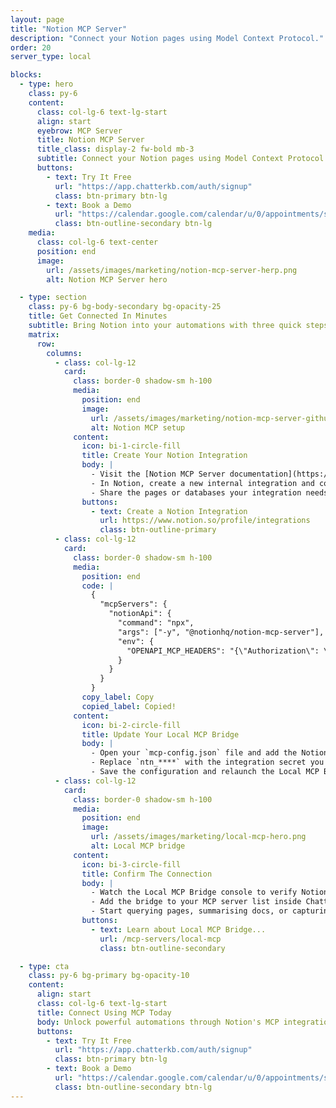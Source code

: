```yaml
---
layout: page
title: "Notion MCP Server"
description: "Connect your Notion pages using Model Context Protocol."
order: 20
server_type: local

blocks:
  - type: hero
    class: py-6
    content:
      class: col-lg-6 text-lg-start
      align: start
      eyebrow: MCP Server
      title: Notion MCP Server
      title_class: display-2 fw-bold mb-3
      subtitle: Connect your Notion pages using Model Context Protocol.
      buttons:
        - text: Try It Free
          url: "https://app.chatterkb.com/auth/signup"
          class: btn-primary btn-lg
        - text: Book a Demo
          url: "https://calendar.google.com/calendar/u/0/appointments/schedules/AcZssZ0oYQ10osj27ugUfwOrSoV893uJ-kWPhIKNBhII5bTlwc3j6HdkEunH29TciGeOttFjfxqEn92O"
          class: btn-outline-secondary btn-lg
    media:
      class: col-lg-6 text-center
      position: end
      image:
        url: /assets/images/marketing/notion-mcp-server-herp.png
        alt: Notion MCP Server hero

  - type: section
    class: py-6 bg-body-secondary bg-opacity-25
    title: Get Connected In Minutes
    subtitle: Bring Notion into your automations with three quick steps.
    matrix:
      row:
        columns:
          - class: col-lg-12
            card:
              class: border-0 shadow-sm h-100
              media:
                position: end
                image:
                  url: /assets/images/marketing/notion-mcp-server-github.jpg
                  alt: Notion MCP setup
              content:
                icon: bi-1-circle-fill
                title: Create Your Notion Integration
                body: |
                  - Visit the [Notion MCP Server documentation](https://github.com/makenotion/notion-mcp-server#readme) to review requirements.
                  - In Notion, create a new internal integration and copy the generated secret.
                  - Share the pages or databases your integration needs to access.
                buttons:
                  - text: Create a Notion Integration
                    url: https://www.notion.so/profile/integrations
                    class: btn-outline-primary
          - class: col-lg-12
            card:
              class: border-0 shadow-sm h-100
              media:
                position: end
                code: |
                  {
                    "mcpServers": {
                      "notionApi": {
                        "command": "npx",
                        "args": ["-y", "@notionhq/notion-mcp-server"],
                        "env": {
                          "OPENAPI_MCP_HEADERS": "{\"Authorization\": \"Bearer ntn_****\", \"Notion-Version\": \"2022-06-28\" }"
                        }
                      }
                    }
                  }
                copy_label: Copy
                copied_label: Copied!
              content:
                icon: bi-2-circle-fill
                title: Update Your Local MCP Bridge
                body: |
                  - Open your `mcp-config.json` file and add the Notion server entry.
                  - Replace `ntn_****` with the integration secret you just created.
                  - Save the configuration and relaunch the Local MCP Bridge.
          - class: col-lg-12
            card:
              class: border-0 shadow-sm h-100
              media:
                position: end
                image:
                  url: /assets/images/marketing/local-mcp-hero.png
                  alt: Local MCP bridge
              content:
                icon: bi-3-circle-fill
                title: Confirm The Connection
                body: |
                  - Watch the Local MCP Bridge console to verify Notion loads successfully.
                  - Add the bridge to your MCP server list inside ChatterKB.
                  - Start querying pages, summarising docs, or capturing new records straight from your automations.
                buttons:
                  - text: Learn about Local MCP Bridge...
                    url: /mcp-servers/local-mcp
                    class: btn-outline-secondary

  - type: cta
    class: py-6 bg-primary bg-opacity-10
    content:
      align: start
      class: col-lg-6 text-lg-start
      title: Connect Using MCP Today
      body: Unlock powerful automations through Notion's MCP integration.
      buttons:
        - text: Try It Free
          url: "https://app.chatterkb.com/auth/signup"
          class: btn-primary btn-lg
        - text: Book a Demo
          url: "https://calendar.google.com/calendar/u/0/appointments/schedules/AcZssZ0oYQ10osj27ugUfwOrSoV893uJ-kWPhIKNBhII5bTlwc3j6HdkEunH29TciGeOttFjfxqEn92O"
          class: btn-outline-secondary btn-lg
---
```


